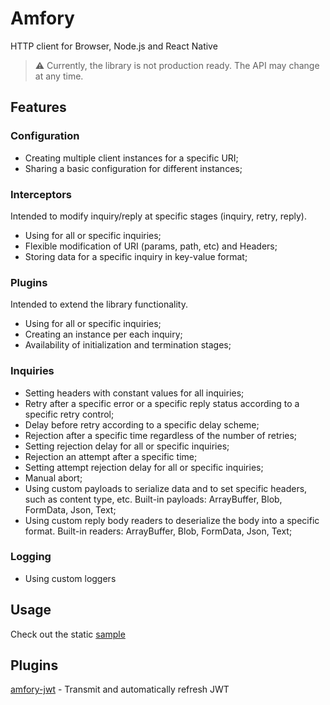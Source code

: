 # Amfory

HTTP client for Browser, Node.js and React Native

> :warning: Currently, the library is not production ready. The API may change at any time.

## Features

### Configuration

- Creating multiple client instances for a specific URI;
- Sharing a basic configuration for different instances;

### Interceptors

Intended to modify inquiry/reply at specific stages (inquiry, retry, reply).

- Using for all or specific inquiries;
- Flexible modification of URI (params, path, etc) and Headers;
- Storing data for a specific inquiry in key-value format;

### Plugins

Intended to extend the library functionality.

- Using for all or specific inquiries;
- Creating an instance per each inquiry;
- Availability of initialization and termination stages;

### Inquiries

- Setting headers with constant values for all inquiries;
- Retry after a specific error or a specific reply status according to a specific retry control;
- Delay before retry according to a specific delay scheme;
- Rejection after a specific time regardless of the number of retries;
- Setting rejection delay for all or specific inquiries;
- Rejection an attempt after a specific time;
- Setting attempt rejection delay for all or specific inquiries;
- Manual abort;
- Using custom payloads to serialize data and to set specific headers, such as content type, etc. Built-in payloads: ArrayBuffer, Blob, FormData, Json, Text;
- Using custom reply body readers to deserialize the body into a specific format. Built-in readers: ArrayBuffer, Blob, FormData, Json, Text;

### Logging

- Using custom loggers

## Usage

Check out the static [sample](package/amfory/sample/basic/src/index.ts)

## Plugins

[amfory-jwt](package/amfory-jwt) - Transmit and automatically refresh JWT
